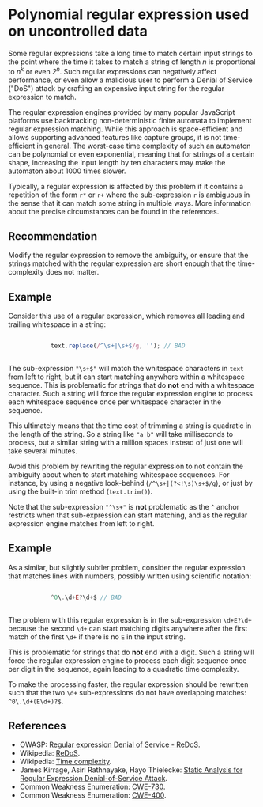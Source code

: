 # Polynomial regular expression used on uncontrolled data
Some regular expressions take a long time to match certain input strings to the point where the time it takes to match a string of length *n* is proportional to *n<sup>k</sup>* or even *2<sup>n</sup>*. Such regular expressions can negatively affect performance, or even allow a malicious user to perform a Denial of Service ("DoS") attack by crafting an expensive input string for the regular expression to match.

The regular expression engines provided by many popular JavaScript platforms use backtracking non-deterministic finite automata to implement regular expression matching. While this approach is space-efficient and allows supporting advanced features like capture groups, it is not time-efficient in general. The worst-case time complexity of such an automaton can be polynomial or even exponential, meaning that for strings of a certain shape, increasing the input length by ten characters may make the automaton about 1000 times slower.

Typically, a regular expression is affected by this problem if it contains a repetition of the form `r*` or `r+` where the sub-expression `r` is ambiguous in the sense that it can match some string in multiple ways. More information about the precise circumstances can be found in the references.


## Recommendation
Modify the regular expression to remove the ambiguity, or ensure that the strings matched with the regular expression are short enough that the time-complexity does not matter.


## Example
Consider this use of a regular expression, which removes all leading and trailing whitespace in a string:

```javascript

			text.replace(/^\s+|\s+$/g, ''); // BAD
		
```
The sub-expression `"\s+$"` will match the whitespace characters in `text` from left to right, but it can start matching anywhere within a whitespace sequence. This is problematic for strings that do **not** end with a whitespace character. Such a string will force the regular expression engine to process each whitespace sequence once per whitespace character in the sequence.

This ultimately means that the time cost of trimming a string is quadratic in the length of the string. So a string like `"a b"` will take milliseconds to process, but a similar string with a million spaces instead of just one will take several minutes.

Avoid this problem by rewriting the regular expression to not contain the ambiguity about when to start matching whitespace sequences. For instance, by using a negative look-behind (`/^\s+|(?<!\s)\s+$/g`), or just by using the built-in trim method (`text.trim()`).

Note that the sub-expression `"^\s+"` is **not** problematic as the `^` anchor restricts when that sub-expression can start matching, and as the regular expression engine matches from left to right.


## Example
As a similar, but slightly subtler problem, consider the regular expression that matches lines with numbers, possibly written using scientific notation:

```javascript

			^0\.\d+E?\d+$ // BAD
		
```
The problem with this regular expression is in the sub-expression `\d+E?\d+` because the second `\d+` can start matching digits anywhere after the first match of the first `\d+` if there is no `E` in the input string.

This is problematic for strings that do **not** end with a digit. Such a string will force the regular expression engine to process each digit sequence once per digit in the sequence, again leading to a quadratic time complexity.

To make the processing faster, the regular expression should be rewritten such that the two `\d+` sub-expressions do not have overlapping matches: `^0\.\d+(E\d+)?$`.


## References
* OWASP: [Regular expression Denial of Service - ReDoS](https://www.owasp.org/index.php/Regular_expression_Denial_of_Service_-_ReDoS).
* Wikipedia: [ReDoS](https://en.wikipedia.org/wiki/ReDoS).
* Wikipedia: [Time complexity](https://en.wikipedia.org/wiki/Time_complexity).
* James Kirrage, Asiri Rathnayake, Hayo Thielecke: [Static Analysis for Regular Expression Denial-of-Service Attack](http://www.cs.bham.ac.uk/~hxt/research/reg-exp-sec.pdf).
* Common Weakness Enumeration: [CWE-730](https://cwe.mitre.org/data/definitions/730.html).
* Common Weakness Enumeration: [CWE-400](https://cwe.mitre.org/data/definitions/400.html).
